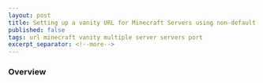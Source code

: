 ```yaml
---
layout: post
title: Setting up a vanity URL for Minecraft Servers using non-default ports
published: false
tags: url minecraft vanity multiple server servers port
excerpt_separator: <!--more-->
---
```


### Overview
